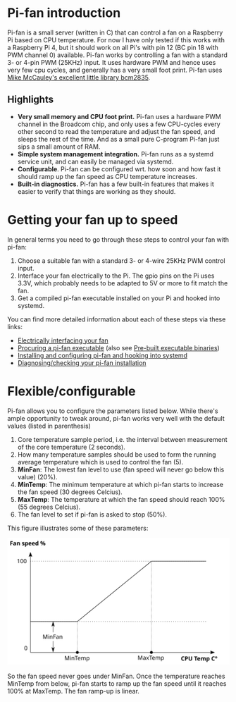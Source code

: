 # Pi-fan introduction
Pi-fan is a small server (written in C) that can control a fan on a Raspberry Pi based on CPU temperature. For now I have only tested if this works with a Raspberry Pi 4, but it should work on all Pi's with pin 12 (BC pin 18 with PWM channel 0) available. Pi-fan works by controlling a fan with a standard 3- or 4-pin PWM (25KHz) input. It uses hardware PWM and hence uses very few cpu cycles, and generally has a very small foot print. Pi-fan uses [Mike McCauley's excellent little library bcm2835](https://www.airspayce.com/mikem/bcm2835).

## Highlights
* **Very small memory and CPU foot print.** Pi-fan uses a hardware PWM channel in the Broadcom chip, and only uses a few CPU-cycles every other second to read the temperature and adjust the fan speed, and sleeps the rest of the time. And as a small pure C-program Pi-fan just sips a small amount of RAM.
* **Simple system management integration.** Pi-fan runs as a systemd service unit, and can easily be managed via systemd.
* **Configurable**. Pi-fan can be configured wrt. how soon and how fast it should ramp up the fan speed as CPU temperature increases.
* **Built-in diagnostics.** Pi-fan has a few built-in features that makes it easier to verify that things are working as they should.


# Getting your fan up to speed
In general terms you need to go through these steps to control your fan with pi-fan:
1. Choose a suitable fan with a standard 3- or 4-wire 25KHz PWM control input.
2. Interface your fan electrically to the Pi. The gpio pins on the Pi uses 3.3V, which probably needs to be adapted to 5V or more to fit match the fan.
3. Get a compiled pi-fan executable installed on your Pi and hooked into systemd.

You can find more detailed information about each of these steps via these links:
* [Electrically interfacing your fan](docs/electrical_interface.md)
* [Procuring a pi-fan executable](docs/compiling_pi-fan.md) (also see [Pre-built executable binaries](prebuilt/binaries.md))
* [Installing and configuring pi-fan and hooking into systemd](docs/systemd_install.md)
* [Diagnosing/checking your pi-fan installation](docs/diagnosing.md)


# Flexible/configurable
Pi-fan allows you to configure the parameters listed below. While there's ample opportunity to tweak around, pi-fan works very well with the default values (listed in parenthesis)
1. Core temperature sample period, i.e. the interval between measurement of the core temperature (2 seconds).
2. How many temperature samples should be used to form the running average temperature which is used to control the fan (5).
3. **MinFan**: The lowest fan level to use (fan speed will never go below this value) (20%).
4. **MinTemp**: The minimum temperature at which pi-fan starts to increase the fan speed (30 degrees Celcius).
5. **MaxTemp**: The temperature at which the fan speed should reach 100% (55 degrees Celcius).
6. The fan level to set if pi-fan is asked to stop (50%).

This figure illustrates some of these parameters:

![pi-fan regulation](images/regulation.svg "Pi-fan regulation")

So the fan speed never goes under MinFan. Once the temperature reaches MinTemp from below, pi-fan starts to ramp up the fan speed until it reaches 100% at MaxTemp. The fan ramp-up is linear.


